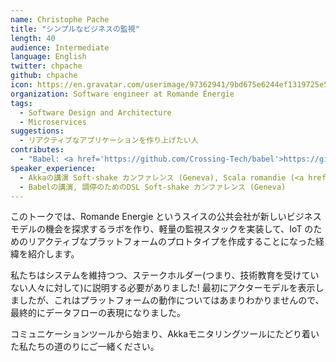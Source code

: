 ```yaml
---
name: Christophe Pache
title: "シンプルなビジネスの監視"
length: 40
audience: Intermediate
language: English
twitter: chpache
github: chpache
icon: https://en.gravatar.com/userimage/97362941/9bd675e6244ef1319725e5d6a5dfb42b.jpg
organization: Software engineer at Romande Énergie
tags:
  - Software Design and Architecture
  - Microservices
suggestions:
  - リアクティブなアプリケーションを作り上げたい人
contributes:
  - "Babel: <a href='https://github.com/Crossing-Tech/babel'>https://github.com/Crossing-Tech/babel</a>"
speaker_experience:
  - Akkaの講演 Soft-shake カンファレンス (Geneva), Scala romandie (<a href='https://www.youtube.com/watch?v=qVUMnbyd2O8'>https://www.youtube.com/watch?v=qVUMnbyd2O8</a>)
  - Babelの講演, 調停のためのDSL Soft-shake カンファレンス (Geneva)
---
```

このトークでは、Romande Energie というスイスの公共会社が新しいビジネスモデルの機会を探求するラボを作り、軽量の監視スタックを実装して、IoT のためのリアクティブなプラットフォームのプロトタイプを作成することになった経緯を紹介します。

私たちはシステムを維持つつ、ステークホルダー(つまり、技術教育を受けていない人々に対して)に説明する必要がありました! 最初にアクターモデルを表示しましたが、これはプラットフォームの動作についてはあまりわかりませんので、最終的にデータフローの表現になりました。

コミュニケーションツールから始まり、Akkaモニタリングツールにたどり着いた私たちの道のりにご一緒ください。
